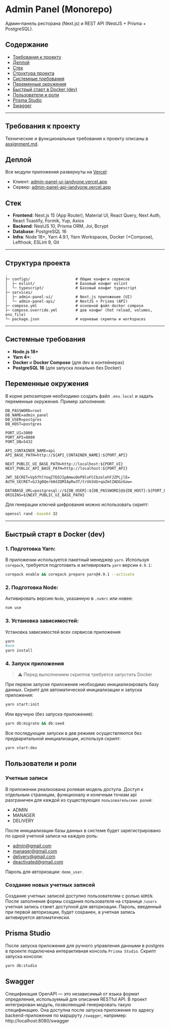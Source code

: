 # Admin Panel (Monorepo)

Aдмин‑панель ресторана (Next.js) и REST API (NestJS + Prisma + PostgreSQL).

## Содержание

- [Требования к проекту](#требования-к-проекту)
- [Деплой](#деплой)
- [Стек](#стек)
- [Структура проекта](#структура-проекта)
- [Системные требования](#системные-требования)
- [Переменные окружения](#переменные-окружения)
- [Быстрый старт в Docker (dev)](#быстрый-старт-в-docker-dev)
- [Пользователи и роли](#пользователи-и-роли)
- [Prisma Studio](#prisma-studio)
- [Swagger](#swagger)

---

## Требования к проекту

Технические и функциональные требования к проекту описаны в [assignment.md](assignment.md).

## Деплой

Все модули приложения развернуты на [Vercel](https://vercel.com):

- Клиент: [admin-panel-ui-iandyone.vercel.app](https://admin-panel-ui-iandyone.vercel.app/)
- Сервер: [admin-panel-api-iandyone.vercel.app](https://admin-panel-api-iandyone.vercel.app/)

## Стек

- **Frontend**: Next.js 15 (App Router), Material UI, React Query, Next Auth, React Toastify, Formik, Yup, Axios
- **Backend**: NestJS 10, Prisma ORM, Joi, Bcrypt
- **Database**: PostgreSQL 16
- **Infra**: Node 18+, Yarn 4.9.1, Yarn Workspaces, Docker (+Compose), Lefthook, ESLint 9, Git

---

## Структура проекта

```
.
├─ configs/                    # Общие конфиги сервисов
│  ├─ eslint/                  # Базовый конфиг eslint
│  └─ typescript/              # Базовый конфиг typescript
├─ services/
│  ├─ admin-panel-ui/          # Next.js приложение (UI)
│  └─ admin-panel-api/         # NestJS + Prisma (API)
├─ compose.yml                 # основной файл docker compose
├─ compose.override.yml        # дев конфиг (hot reload, volumes, env_file)
└─ package.json                # корневые скрипты и workspaces
```

---

## Системные требования

- **Node.js 18+**
- **Yarn 4+**:
- **Docker** и **Docker Compose** (для dev в контейнерах)
- **PostgreSQL 16** (для запуска локально без Docker)

## Переменные окружения

В корне репозитория необходимо создать файл `.env.local` и задать переменные окружения. Пример заполнения:

```env
DB_PASSWORD=root
DB_NAME=admin_panel
DB_USER=postgres
DB_HOST=postgres

PORT_UI=3000
PORT_API=8080
PORT_DB=5432

API_CONTAINER_NAME=api
API_BASE_PATH=http://${API_CONTAINER_NAME}:${PORT_API}

NEXT_PUBLIC_UI_BASE_PATH=http://localhost:${PORT_UI}
NEXT_PUBLIC_API_BASE_PATH=http://localhost:${PORT_API}

JWT_SECRET=Vp5fhlYoqITEOJIpAmwuOeP8loFCCbzelehFJZPLjlE=
AUTH_SECRET=GJ3g0Qerb0dZQMIApRw3T/trUkSUG+qaZmtZADGzGow=

DATABASE_URL=postgresql://${DB_USER}:${DB_PASSWORD}@${DB_HOST}:${PORT_DB}/${DB_NAME}
ORIGINS=${NEXT_PUBLIC_UI_BASE_PATH}
```

Для генерации ключей шифрования можно использовать скрипт:

```bash
openssl rand -base64 32
```

---

## Быстрый старт в Docker (dev)

### 1. Подготовка Yarn:

В приложении используется пакетный менеджер `yarn`. Используя `corepack`, требуется подготовить и активировать `yarn` версии `4.9.1`:

```bash
corepack enable && corepack prepare yarn@4.9.1 --activate
```

### 2. Подготовка Node:

Активировать версию `Node`, указанную в `.nvmrc` или новее:

```bash
nvm use
```

### 3. Установка зависимостей:

Установка зависимостей всех сервисов приложения

```bash
yarn
#или
yarn install
```

### 4. Запуск приложения

> ⚠️ Перед выполнением скриптов требуется запустить Docker

При первом запуске приложения необходимо инициализировать базу данных. Скрипт для автоматической инициализации и запуска приложения:

```bash
yarn start:init
```

Или вручную (без запуска приложения):

```bash
yarn db:migrate && db:seed
```

Все последующие запуски в дев режиме осуществляются без предваритальной инициализации, используя скрипт:

```bash
yarn start:dev
```

## Пользователи и роли

### Учетные записи

В приложении реализована ролевая модель доступа. Доступ к отдельным страницам, функционалу и конечным точкам api разграничен для каждой из существующих `пользовательских ролей`:

- ADMIN
- MANAGER
- DELIVERY

После инициализации базы данных в системе будет зарегистрировано по одной учетной записи на каждую роль:

- admin@gmail.com
- manager@gmail.com
- delivery@gmail.com
- deactivated@gmail.com

Пароль для авторизации: `demo_user`.

### Создание новых учетных записей

Создание учетных записей доступно пользователям с ролью `ADMIN`. После заполнения формы создания пользователя на странице `/users` учетная запись станет доступной для авторизации. Пароль, введенный при первой авторизации, будет сохранен, а учетная запись активируется автоматически.

## Prisma Studio

После запуска приложения для ручного управления данными в postgres в проекте подключена интерактивная консоль `Prisma Studio`. Скрипт запуска консоли:

```zsh
yarn db:studio
```

## Swagger

Спецификация OpenAPI — это независимый от языка формат определения, используемый для описания RESTful API. В проект интегрирован модуль, позволяющий генерировать такую ​​спецификацию. Она доступна после запуска приложения по адресу backend-приложения по маршруту `/swagger`, например:
http://localhost:8080/swagger

